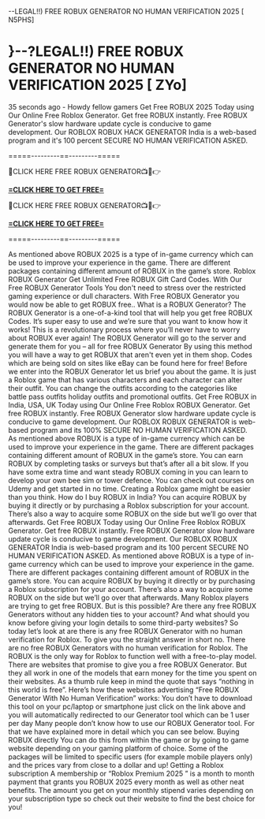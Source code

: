 --LEGAL!!) FREE ROBUX GENERATOR NO HUMAN VERIFICATION 2025 [ N5PHS]

# }--?LEGAL!!) FREE ROBUX GENERATOR NO HUMAN VERIFICATION 2025 [ ZYo]

35 seconds ago - Howdy fellow gamers Get Free ROBUX 2025 Today using Our Online Free Roblox Generator. Get free ROBUX instantly. Free ROBUX Generator's slow hardware update cycle is conducive to game development. Our ROBLOX ROBUX HACK GENERATOR India is a web-based program and it's 100 percent SECURE NO HUMAN VERIFICATION ASKED.

=====---------==---------=====

🔴CLICK HERE FREE ROBUX GENERATOR📺📱👉 

**[=CLICK HERE TO GET FREE=](https://www.google.com/url?q=https%3A%2F%2Fappbitly.com%2FLfnyn)**



🔴CLICK HERE FREE ROBUX GENERATOR📺📱👉 

**[=CLICK HERE TO GET FREE=](https://www.google.com/url?q=https%3A%2F%2Fappbitly.com%2FLfnyn)**



=====---------==---------=====

As mentioned above ROBUX 2025 is a type of in-game currency which can be used to improve your experience in the game. There are different packages containing different amount of ROBUX in the game’s store. Roblox ROBUX Generator Get Unlimited Free ROBUX Gift Card Codes. With Our Free ROBUX Generator Tools You don't need to stress over the restricted gaming experience or dull characters. With Free ROBUX Generator you would now be able to get ROBUX free.. What is a ROBUX Generator? The ROBUX Generator is a one-of-a-kind tool that will help you get free ROBUX Codes. It’s super easy to use and we’re sure that you want to know how it works! This is a revolutionary process where you’ll never have to worry about ROBUX ever again! The ROBUX Generator will go to the server and generate them for you – all for free ROBUX Generator By using this method you will have a way to get ROBUX that aren't even yet in them shop. Codes which are being sold on sites like eBay can be found here for free! Before we enter into the ROBUX Generator let us brief you about the game. It is just a Roblox game that has various characters and each character can alter their outfit. You can change the outfits according to the categories like battle pass outfits holiday outfits and promotional outfits. Get Free ROBUX in India, USA, UK Today using Our Online Free Roblox ROBUX Generator. Get free ROBUX instantly. Free ROBUX Generator slow hardware update cycle is conducive to game development. Our ROBLOX ROBUX GENERATOR is web-based program and its 100% SECURE NO HUMAN VERIFICATION ASKED. As mentioned above ROBUX is a type of in-game currency which can be used to improve your experience in the game. There are different packages containing different amount of ROBUX in the game’s store. You can earn ROBUX by completing tasks or surveys but that’s after all a bit slow. If you have some extra time and want steady ROBUX coming in you can learn to develop your own bee sim or tower defence. You can check out courses on Udemy and get started in no time. Creating a Roblox game might be easier than you think. How do I buy ROBUX in India? You can acquire ROBUX by buying it directly or by purchasing a Roblox subscription for your account. There’s also a way to acquire some ROBUX on the side but we’ll go over that afterwards. Get Free ROBUX Today using Our Online Free Roblox ROBUX Generator. Get free ROBUX instantly. Free ROBUX Generator slow hardware update cycle is conducive to game development. Our ROBLOX ROBUX GENERATOR India is web-based program and its 100 percent SECURE NO HUMAN VERIFICATION ASKED. As mentioned above ROBUX is a type of in-game currency which can be used to improve your experience in the game. There are different packages containing different amount of ROBUX in the game’s store. You can acquire ROBUX by buying it directly or by purchasing a Roblox subscription for your account. There’s also a way to acquire some ROBUX on the side but we’ll go over that afterwards. Many Roblox players are trying to get free ROBUX. But is this possible? Are there any free ROBUX Generators without any hidden ties to your account? And what should you know before giving your login details to some third-party websites? So today let’s look at are there is any free ROBUX Generator with no human verification for Roblox. To give you the straight answer in short no. There are no free ROBUX Generators with no human verification for Roblox. The ROBUX is the only way for Roblox to function well with a free-to-play model. There are websites that promise to give you a free ROBUX Generator. But they all work in one of the models that earn money for the time you spent on their websites. As a thumb rule keep in mind the quote that says “nothing in this world is free”. Here’s how these websites advertising “Free ROBUX Generator With No Human Verification” works: You don’t have to download this tool on your pc/laptop or smartphone just click on the link above and you will automatically redirected to our Generator tool which can be 1 user per day Many people don’t know how to use our ROBUX Generator tool. For that we have explained more in detail which you can see below. Buying ROBUX directly You can do this from within the game or by going to game website depending on your gaming platform of choice. Some of the packages will be limited to specific users (for example mobile players only) and the prices vary from close to a dollar and up! Getting a Roblox subscription A membership or “Roblox Premium 2025 ” is a month to month payment that grants you ROBUX 2025 every month as well as other neat benefits. The amount you get on your monthly stipend varies depending on your subscription type so check out their website to find the best choice for you!


